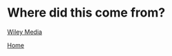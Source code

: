 # Where did this come from?

[Wiley Media](http://media.wiley.com/product_ancillary/16/11192455/DOWNLOAD/ML4D%20code.zip)

[Home](https://www.wiley.com/en-us)
